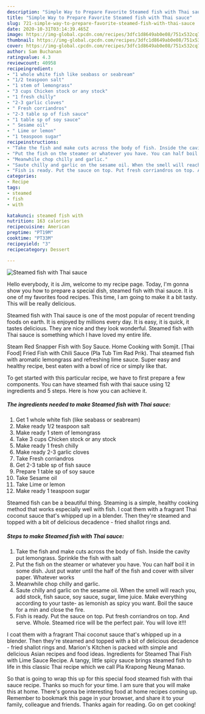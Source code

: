 ```yaml
---
description: "Simple Way to Prepare Favorite Steamed fish with Thai sauce"
title: "Simple Way to Prepare Favorite Steamed fish with Thai sauce"
slug: 721-simple-way-to-prepare-favorite-steamed-fish-with-thai-sauce
date: 2020-10-31T03:14:39.465Z
image: https://img-global.cpcdn.com/recipes/3dfc1d8649ab0e08/751x532cq70/steamed-fish-with-thai-sauce-recipe-main-photo.jpg
thumbnail: https://img-global.cpcdn.com/recipes/3dfc1d8649ab0e08/751x532cq70/steamed-fish-with-thai-sauce-recipe-main-photo.jpg
cover: https://img-global.cpcdn.com/recipes/3dfc1d8649ab0e08/751x532cq70/steamed-fish-with-thai-sauce-recipe-main-photo.jpg
author: Sam Buchanan
ratingvalue: 4.3
reviewcount: 40958
recipeingredient:
- "1 whole white fish like seabass or seabream"
- "1/2 teaspoon salt"
- "1 stem of lemongrass"
- "3 cups Chicken stock or any stock"
- "1 fresh chilly"
- "2-3 garlic cloves"
- " Fresh corriandros"
- "2-3 table sp of fish sauce"
- "1 table sp of soy sauce"
- " Sesame oil"
- " Lime or lemon"
- "1 teaspoon sugar"
recipeinstructions:
- "Take the fish and make cuts across the body of fish. Inside the cavity put lemongrass. Sprinkle the fish with salt"
- "Put the fish on the steamer or whatever you have. You can half boil it in some dish. Just put water until the half of the fish and cover with silver paper. Whatever works"
- "Meanwhile chop chilly and garlic."
- "Saute chilly and garlic on the sesame oil. When the smell will reach you, add stock, fish sauce, soy sauce, sugar, lime juice. Make everything according to your taste- as lemonish as spicy you want. Boil the sauce for a min and close the fire."
- "Fish is ready. Put the sauce on top. Put fresh corriandros on top. And serve. Whole. Steamed rice will be the perfect pair. You will love it!!!"
categories:
- Recipe
tags:
- steamed
- fish
- with

katakunci: steamed fish with 
nutrition: 163 calories
recipecuisine: American
preptime: "PT19M"
cooktime: "PT33M"
recipeyield: "3"
recipecategory: Dessert

---
```



![Steamed fish with Thai sauce](https://img-global.cpcdn.com/recipes/3dfc1d8649ab0e08/751x532cq70/steamed-fish-with-thai-sauce-recipe-main-photo.jpg)

Hello everybody, it is Jim, welcome to my recipe page. Today, I'm gonna show you how to prepare a special dish, steamed fish with thai sauce. It is one of my favorites food recipes. This time, I am going to make it a bit tasty. This will be really delicious.

Steamed fish with Thai sauce is one of the most popular of recent trending foods on earth. It is enjoyed by millions every day. It is easy, it is quick, it tastes delicious. They are nice and they look wonderful. Steamed fish with Thai sauce is something which I have loved my entire life.

Steam Red Snapper Fish with Soy Sauce. Home Cooking with Somjit. [Thai Food] Fried Fish with Chili Sauce (Pla Tub Tim Rad Prik). Thai steamed fish with aromatic lemongrass and refreshing lime sauce. Super easy and healthy recipe, best eaten with a bowl of rice or simply like that.


To get started with this particular recipe, we have to first prepare a few components. You can have steamed fish with thai sauce using 12 ingredients and 5 steps. Here is how you can achieve it.

<!--inarticleads1-->

##### The ingredients needed to make Steamed fish with Thai sauce:

1. Get 1 whole white fish (like seabass or seabream)
1. Make ready 1/2 teaspoon salt
1. Make ready 1 stem of lemongrass
1. Take 3 cups Chicken stock or any stock
1. Make ready 1 fresh chilly
1. Make ready 2-3 garlic cloves
1. Take  Fresh corriandros
1. Get 2-3 table sp of fish sauce
1. Prepare 1 table sp of soy sauce
1. Take  Sesame oil
1. Take  Lime or lemon
1. Make ready 1 teaspoon sugar


Steamed fish can be a beautiful thing. Steaming is a simple, healthy cooking method that works especially well with fish. I coat them with a fragrant Thai coconut sauce that&#39;s whipped up in a blender. Then they&#39;re steamed and topped with a bit of delicious decadence - fried shallot rings and. 

<!--inarticleads2-->

##### Steps to make Steamed fish with Thai sauce:

1. Take the fish and make cuts across the body of fish. Inside the cavity put lemongrass. Sprinkle the fish with salt
1. Put the fish on the steamer or whatever you have. You can half boil it in some dish. Just put water until the half of the fish and cover with silver paper. Whatever works
1. Meanwhile chop chilly and garlic.
1. Saute chilly and garlic on the sesame oil. When the smell will reach you, add stock, fish sauce, soy sauce, sugar, lime juice. Make everything according to your taste- as lemonish as spicy you want. Boil the sauce for a min and close the fire.
1. Fish is ready. Put the sauce on top. Put fresh corriandros on top. And serve. Whole. Steamed rice will be the perfect pair. You will love it!!!


I coat them with a fragrant Thai coconut sauce that&#39;s whipped up in a blender. Then they&#39;re steamed and topped with a bit of delicious decadence - fried shallot rings and. Marion&#39;s Kitchen is packed with simple and delicious Asian recipes and food ideas. Ingredients for Steamed Thai Fish with Lime Sauce Recipe. A tangy, little spicy sauce brings steamed fish to life in this classic Thai recipe which we call Pla Krapong Neung Manao. 

So that is going to wrap this up for this special food steamed fish with thai sauce recipe. Thanks so much for your time. I am sure that you will make this at home. There's gonna be interesting food at home recipes coming up. Remember to bookmark this page in your browser, and share it to your family, colleague and friends. Thanks again for reading. Go on get cooking!
